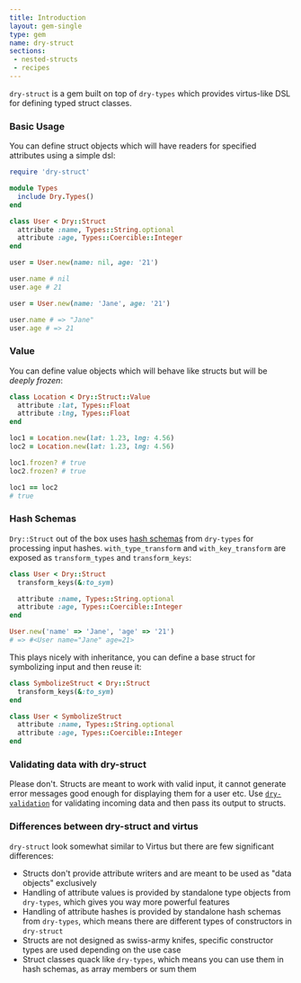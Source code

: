 ```yaml
---
title: Introduction
layout: gem-single
type: gem
name: dry-struct
sections:
 - nested-structs
 - recipes
---
```


`dry-struct` is a gem built on top of `dry-types` which provides virtus-like DSL for defining typed struct classes.

### Basic Usage

You can define struct objects which will have readers for specified attributes using a simple dsl:

``` ruby
require 'dry-struct'

module Types
  include Dry.Types()
end

class User < Dry::Struct
  attribute :name, Types::String.optional
  attribute :age, Types::Coercible::Integer
end

user = User.new(name: nil, age: '21')

user.name # nil
user.age # 21

user = User.new(name: 'Jane', age: '21')

user.name # => "Jane"
user.age # => 21
```

### Value

You can define value objects which will behave like structs but will be *deeply frozen*:

``` ruby
class Location < Dry::Struct::Value
  attribute :lat, Types::Float
  attribute :lng, Types::Float
end

loc1 = Location.new(lat: 1.23, lng: 4.56)
loc2 = Location.new(lat: 1.23, lng: 4.56)

loc1.frozen? # true
loc2.frozen? # true

loc1 == loc2
# true
```

### Hash Schemas

`Dry::Struct` out of the box uses [hash schemas](/gems/dry-types/1.0/hash-schemas) from `dry-types` for processing input hashes. `with_type_transform` and `with_key_transform` are exposed as `transform_types` and `transform_keys`:

```ruby
class User < Dry::Struct
  transform_keys(&:to_sym)

  attribute :name, Types::String.optional
  attribute :age, Types::Coercible::Integer
end

User.new('name' => 'Jane', 'age' => '21')
# => #<User name="Jane" age=21>
```

This plays nicely with inheritance, you can define a base struct for symbolizing input and then reuse it:

```ruby
class SymbolizeStruct < Dry::Struct
  transform_keys(&:to_sym)
end

class User < SymbolizeStruct
  attribute :name, Types::String.optional
  attribute :age, Types::Coercible::Integer
end
```

### Validating data with dry-struct

Please don't. Structs are meant to work with valid input, it cannot generate error messages good enough for displaying them for a user etc. Use [`dry-validation`](/gems/dry-validation) for validating incoming data and then pass its output to structs.

### Differences between dry-struct and virtus

`dry-struct` look somewhat similar to Virtus but there are few significant differences:

* Structs don't provide attribute writers and are meant to be used as "data objects" exclusively
* Handling of attribute values is provided by standalone type objects from `dry-types`, which gives you way more powerful features
* Handling of attribute hashes is provided by standalone hash schemas from `dry-types`, which means there are different types of constructors in `dry-struct`
* Structs are not designed as swiss-army knifes, specific constructor types are used depending on the use case
* Struct classes quack like `dry-types`, which means you can use them in hash schemas, as array members or sum them
